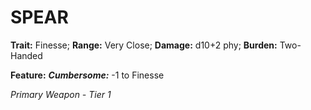 ﻿# SPEAR

**Trait:** Finesse; **Range:** Very Close; **Damage:** d10+2 phy; **Burden:** Two-Handed

**Feature:** ***Cumbersome:*** -1 to Finesse

*Primary Weapon - Tier 1*
